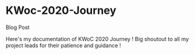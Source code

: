 # KWoc-2020-Journey
Blog Post

Here's my documentation of KWoC 2020 Journey ! 
Big shoutout to all my project leads for their patience and guidance ! 
